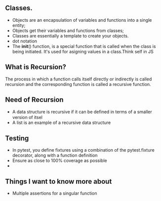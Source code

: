 ## Classes.

- Objects are an encapsulation of variables and functions into a single entity;
- Objects get their variables and functions from classes;
- Classes are essentially a template to create your objects.
- dot notation
- The __init__() function, is a special function that is called when the class is being initiated. It's used for asigning values in a class.Think self in JS

## What is Recursion? 
The process in which a function calls itself directly or indirectly is called recursion and the corresponding function is called a recursive function.

## Need of Recursion
- A data structure is recursive if it can be deﬁned in terms of a smaller version of itsel
- A list is an example of a recursive data structure


## Testing
- In pytest, you define fixtures using a combination of the pytest.fixture decorator, along with a function definition
- Ensure as close to 100% coverage as possible
-

## Things I want to know more about
- Multiple assertions for a singular function
